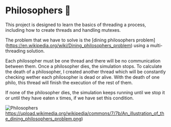 # Philosophers 🤔

This project is designed to learn the basics of threading a process,
including how to create threads and handling mutexes.

The problem that we have to solve is the [dining philosophers problem]
(https://en.wikipedia.org/wiki/Dining_philosophers_problem) using a multi-threading solution.

Each philosopher must be one thread and there will be no communication between them. Once a philosopher dies, the simulation stops.
To calculate the death of a philosopher, I created another thread which will be constantly checking wether each philosopher is dead or alive.
With the death of one philo, this thread will finish the execution of the rest of them.

If none of the philosopher dies, the simulation keeps running until we stop it or until they have eaten x times, if we have set this condition.

![Philosophers](https://upload.wikimedia.org/wikipedia/commons/7/7b/An_illustration_of_the_dining_philosophers_problem.png)https://upload.wikimedia.org/wikipedia/commons/7/7b/An_illustration_of_the_dining_philosophers_problem.png)
